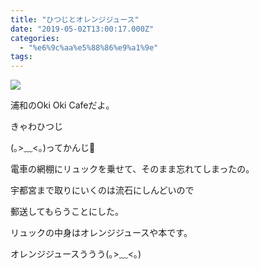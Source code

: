 ```yaml
---
title: "ひつじとオレンジジュース"
date: "2019-05-02T13:00:17.000Z"
categories: 
  - "%e6%9c%aa%e5%88%86%e9%a1%9e"
tags: 
---
```


![](images/2019-05-02-18-05-372990474183073416698.jpg)

浦和のOki Oki Cafeだよ。

きゃわひつじ

(｡>﹏<｡)ってかんじ🐑

電車の網棚にリュックを乗せて、そのまま忘れてしまったの。

宇都宮まで取りにいくのは流石にしんどいので

郵送してもらうことにした。

リュックの中身はオレンジジュースや本です。

オレンジジュースううう(｡>﹏<｡)
